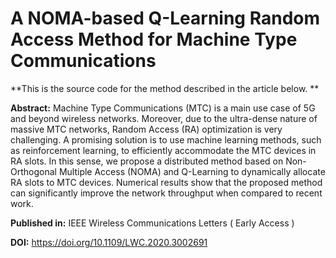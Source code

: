 # A NOMA-based Q-Learning Random Access Method for Machine Type Communications

**This is the source code for the method described in the article below. **

**Abstract:**
Machine Type Communications (MTC) is a main use case of 5G and beyond wireless networks. Moreover, due to the ultra-dense nature of massive MTC networks, Random Access (RA) optimization is very challenging. A promising solution is to use machine learning methods, such as reinforcement learning, to efficiently accommodate the MTC devices in RA slots. In this sense, we propose a distributed method based on Non-Orthogonal Multiple Access (NOMA) and Q-Learning to dynamically allocate RA slots to MTC devices. Numerical results show that the proposed method can significantly improve the network throughput when compared to recent work.

**Published in:** IEEE Wireless Communications Letters ( Early Access )

**DOI:** https://doi.org/10.1109/LWC.2020.3002691
